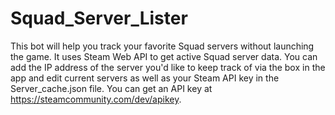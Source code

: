 # Squad_Server_Lister
This bot will help you track your favorite Squad servers without launching the game. It uses Steam Web API to get active Squad server data. You can add the IP address of the server you'd like to keep track of via the box in the app and edit current servers as well as your Steam API key in the Server_cache.json file. You can get an API key at https://steamcommunity.com/dev/apikey.
